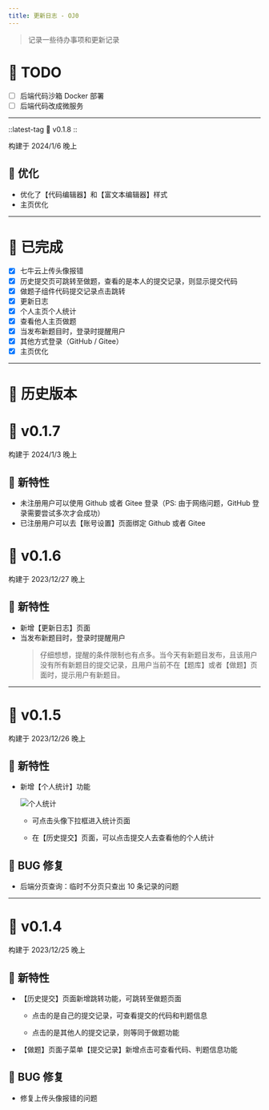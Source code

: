 ```yaml
--- 
title: 更新日志 - OJ0
---
```


> 记录一些待办事项和更新记录

# 🔖 TODO

- [ ] 后端代码沙箱 Docker 部署
- [ ] 后端代码改成微服务

--- 

::latest-tag
💎 v0.1.8
::

构建于 2024/1/6 晚上

## 🤪 优化

- 优化了【代码编辑器】和【富文本编辑器】样式
- 主页优化

--- 

# 🎇 已完成

- [x] 七牛云上传头像报错
- [x] 历史提交页可跳转至做题，查看的是本人的提交记录，则显示提交代码
- [x] 做题子组件代码提交记录点击跳转
- [x] 更新日志
- [x] 个人主页个人统计
- [x] 查看他人主页做题
- [x] 当发布新题目时，登录时提醒用户
- [x] 其他方式登录（GitHub / Gitee）
- [x] 主页优化

---

# 🦄 历史版本

# 💎 v0.1.7

构建于 2024/1/3 晚上

## 🚀 新特性

- 未注册用户可以使用 Github 或者 Gitee 登录（PS: 由于网络问题，GitHub 登录需要尝试多次才会成功） 
- 已注册用户可以去【账号设置】页面绑定 Github 或者 Gitee


# 💎 v0.1.6

构建于 2023/12/27 晚上

## 🚀 新特性

- 新增【更新日志】页面
- 当发布新题目时，登录时提醒用户
  > 仔细想想，提醒的条件限制也有点多。当今天有新题目发布，且该用户没有所有新题目的提交记录，且用户当前不在【题库】或者【做题】页面时，提示用户有新题目。

--- 

# 💎 v0.1.5

构建于 2023/12/26 晚上

## 🚀 新特性

- 新增【个人统计】功能

  ![个人统计](https://cdn.hilyc.cn/oj0/oj0-logs-summary.png)

  - 可点击头像下拉框进入统计页面

  - 在【历史提交】页面，可以点击提交人去查看他的个人统计 

## 🐞 BUG 修复

- 后端分页查询：临时不分页只查出 10 条记录的问题

---

# 💎 v0.1.4

构建于 2023/12/25 晚上

## 🚀 新特性

- 【历史提交】页面新增跳转功能，可跳转至做题页面
  - 点击的是自己的提交记录，可查看提交的代码和判题信息

  - 点击的是其他人的提交记录，则等同于做题功能

- 【做题】页面子菜单【提交记录】新增点击可查看代码、判题信息功能   

## 🐞 BUG 修复

- 修复上传头像报错的问题
